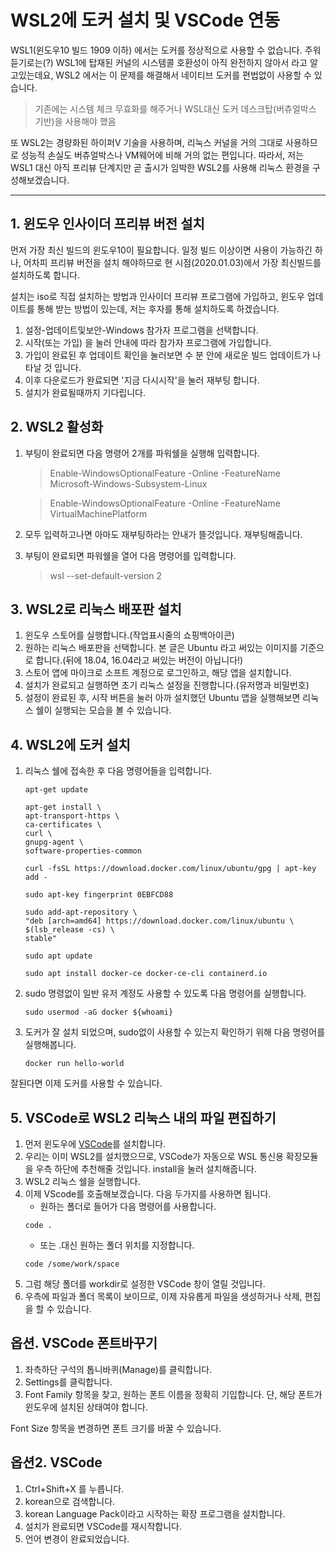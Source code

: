 WSL2에 도커 설치 및 VSCode 연동
===============================

WSL1(윈도우10 빌드 1909 이하) 에서는 도커를 정상적으로 사용할 수 없습니다. 주워 듣기로는(?) WSL1에 탑재된 커널의 시스템콜 호환성이 아직 완전하지 않아서 라고 알고있는데요, WSL2 에서는 이 문제를 해결해서 네이티브 도커를 편법없이 사용할 수 있습니다.
> 기존에는 시스템 체크 무효화를 해주거나 WSL대신 도커 데스크탑(버츄얼박스 기반)을 사용해야 했음

또 WSL2는 경량화된 하이퍼V 기술을 사용하며, 리눅스 커널을 거의 그대로 사용하므로 성능적 손실도 버츄얼박스나 VM웨어에 비해 거의 없는 편입니다. 따라서, 저는 WSL1 대신 아직 프리뷰 단계지만 곧 출시가 임박한 WSL2를 사용해 리눅스 환경을 구성해보겠습니다.

-----

## 1. 윈도우 인사이더 프리뷰 버전 설치

먼저 가장 최신 빌드의 윈도우10이 필요합니다. 일정 빌드 이상이면 사용이 가능하긴 하나, 어차피 프리뷰 버전을 설치 해야하므로 현 시점(2020.01.03)에서 가장 최신빌드를 설치하도록 합니다.

설치는 iso로 직접 설치하는 방법과 인사이더 프리뷰 프로그램에 가입하고, 윈도우 업데이트를 통해 받는 방법이 있는데, 저는 후자를 통해 설치하도록 하겠습니다.

1. 설정-업데이트및보안-Windows 참가자 프로그램을 선택합니다.
2. 시작(또는 가입) 을 눌러 안내에 따라 참가자 프로그램에 가입합니다.
3. 가입이 완료된 후 업데이트 확인을 눌러보면 수 분 안에 새로운 빌드 업데이트가 나타날 것 입니다.
4. 이후 다운로드가 완료되면 '지금 다시시작'을 눌러 재부팅 합니다.
5. 설치가 완료될때까지 기다립니다.

## 2. WSL2 활성화
1. 부팅이 완료되면 다음 명령어 2개를 파워쉘을 실행해 입력합니다.
    > Enable-WindowsOptionalFeature -Online -FeatureName Microsoft-Windows-Subsystem-Linux

    > Enable-WindowsOptionalFeature -Online -FeatureName VirtualMachinePlatform
2. 모두 입력하고나면 아마도 재부팅하라는 안내가 뜰것입니다. 재부팅해줍니다.
3. 부팅이 완료되면 파워쉘을 열어 다음 명령어를 입력합니다.

    > wsl --set-default-version 2


## 3. WSL2로 리눅스 배포판 설치
1. 윈도우 스토어를 실행합니다.(작업표시줄의 쇼핑백아이콘)
2. 원하는 리눅스 배포판을 선택합니다. 본 글은 Ubuntu 라고 써있는 이미지를 기준으로 합니다.(뒤에 18.04, 16.04라고 써있는 버전이 아닙니다!)
3. 스토어 앱에 마이크로 소프트 계정으로 로그인하고, 해당 앱을 설치합니다.
4. 설치가 완료되고 실행하면 초기 리눅스 설정을 진행합니다.(유저명과 비밀번호)
5. 설정이 완료된 후, 시작 버튼을 눌러 아까 설치했던 Ubuntu 앱을 실행해보면 리눅스 쉘이 실행되는 모습을 볼 수 있습니다.

## 4. WSL2에 도커 설치
1. 리눅스 쉘에 접속한 후 다음 명령어들을 입력합니다.

    ```
    apt-get update
    ```
    ```
    apt-get install \
    apt-transport-https \
    ca-certificates \
    curl \
    gnupg-agent \
    software-properties-common
    ```
    ```
    curl -fsSL https://download.docker.com/linux/ubuntu/gpg | apt-key add -
    ```
    ```
    sudo apt-key fingerprint 0EBFCD88
    ```
    ```
    sudo add-apt-repository \
   "deb [arch=amd64] https://download.docker.com/linux/ubuntu \
   $(lsb_release -cs) \
   stable"
    ```
    ```
    sudo apt update
    ```
    ```
    sudo apt install docker-ce docker-ce-cli containerd.io
    ```
2. sudo 명령없이 일반 유저 계정도 사용할 수 있도록 다음 명령어를 실행합니다.

    ```
    sudo usermod -aG docker ${whoami}
    ```

3. 도커가 잘 설치 되었으며, sudo없이 사용할 수 있는지 확인하기 위해 다음 명령어를 실행해봅니다.

    ```
    docker run hello-world
    ```

잘된다면 이제 도커를 사용할 수 있습니다.


## 5. VSCode로 WSL2 리눅스 내의 파일 편집하기

1. 먼저 윈도우에 [VSCode](https://code.visualstudio.com/)를 설치합니다.
2. 우리는 이미 WSL2를 설치했으므로, VSCode가 자동으로 WSL 통신용 확장모듈을 우측 하단에 추천해줄 것입니다. install을 눌러 설치해줍니다.
3. WSL2 리눅스 쉘을 실행합니다.
4. 이제 VScode를 호출해보겠습니다. 다음 두가지를 사용하면 됩니다.
    + 원하는 폴더로 들어가 다음 명령어를 사용합니다.
    ```
    code .
    ```
    + 또는 .대신 원하는 폴더 위치를 지정합니다.
    ```
    code /some/work/space
    ```
5. 그럼 해당 폴더를 workdir로 설정한 VSCode 창이 열릴 것입니다.
6. 우측에 파일과 폴더 목록이 보이므로, 이제 자유롭게 파일을 생성하거나 삭제, 편집을 할 수 있습니다.

## 옵션. VSCode 폰트바꾸기

1. 좌측하단 구석의 톱니바퀴(Manage)를 클릭합니다.
2. Settings를 클릭합니다.
3. Font Family 항목을 찾고, 원하는 폰트 이름을 정확히 기입합니다. 단, 해당 폰트가 윈도우에 설치된 상태여야 합니다.

Font Size 항목을 변경하면 폰트 크기를 바꿀 수 있습니다.

## 옵션2. VSCode

1. Ctrl+Shift+X 를 누릅니다.
2. korean으로 검색합니다.
3. korean Language Pack이라고 시작하는 확장 프로그램을 설치합니다.
4. 설치가 완료되면 VSCode를 재시작합니다.
5. 언어 변경이 완료되었습니다.